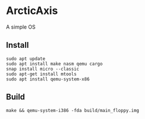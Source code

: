 # ArcticAxis
A simple OS

## Install
```
sudo apt update
sudo apt install make nasm qemu cargo
snap install micro --classic
sudo apt-get install mtools
sudo apt install qemu-system-x86
```

## Build
```
make && qemu-system-i386 -fda build/main_floppy.img
```
